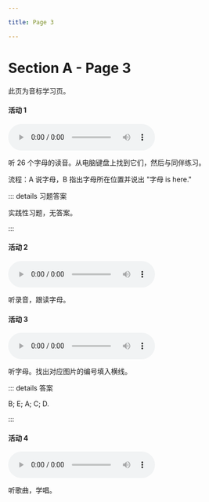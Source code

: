 ```yaml
---

title: Page 3

---
```


# Section A - Page 3

此页为音标学习页。

#### 活动 1

<div><audio src="https://www.pep.com.cn/yyszptzy/7s-04-Starter-Unit-1-Pronunciation-1.mp3" class="col-xs-12 col-sm-12 col-md-6 col-lg-6" controls=""></audio></div>

听 26 个字母的读音。从电脑键盘上找到它们，然后与同伴练习。

流程：A 说字母，B 指出字母所在位置并说出 "字母 is here."

::: details 习题答案

实践性习题，无答案。

:::

#### 活动 2

<div><audio src="https://www.pep.com.cn/yyszptzy/7s-05-Starter-Unit-1-Pronunciation-2.mp3" class="col-xs-12 col-sm-12 col-md-6 col-lg-6" controls=""></audio></div>

听录音，跟读字母。

#### 活动 3

<div><audio src="https://www.pep.com.cn/yyszptzy/7s-06-Starter-Unit-1-Pronunciation-3.mp3" class="col-xs-12 col-sm-12 col-md-6 col-lg-6" controls=""></audio></div>

听字母。找出对应图片的编号填入横线。

::: details 答案

B; E; A; C; D.

:::

#### 活动 4

<div><audio src="https://www.pep.com.cn/yyszptzy/7s-07-Starter-Unit-1-Pronunciation-4.mp3" class="col-xs-12 col-sm-12 col-md-6 col-lg-6" controls=""></audio></div>

听歌曲，学唱。
